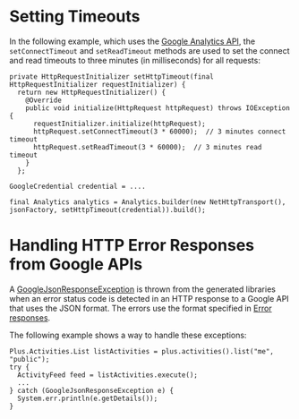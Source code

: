 # Setting Timeouts #

In the following example, which uses the [Google Analytics API](https://developers.google.com/api-client-library/java/apis/analytics/v3), the ` setConnectTimeout ` and ` setReadTimeout ` methods are used to set the connect and read timeouts to three minutes (in milliseconds) for all requests:

```
private HttpRequestInitializer setHttpTimeout(final HttpRequestInitializer requestInitializer) {
  return new HttpRequestInitializer() {
    @Override
    public void initialize(HttpRequest httpRequest) throws IOException {
      requestInitializer.initialize(httpRequest);
      httpRequest.setConnectTimeout(3 * 60000);  // 3 minutes connect timeout
      httpRequest.setReadTimeout(3 * 60000);  // 3 minutes read timeout
    }
  };

GoogleCredential credential = ....

final Analytics analytics = Analytics.builder(new NetHttpTransport(), jsonFactory, setHttpTimeout(credential)).build();
```

# Handling HTTP Error Responses from Google APIs #

A [GoogleJsonResponseException](http://javadoc.google-api-java-client.googlecode.com/hg/1.18.0-rc/com/google/api/client/googleapis/json/GoogleJsonResponseException.html) is thrown from the generated libraries when an error status code is detected in an HTTP response to a Google API that uses the JSON format.
The errors use the format specified in [Error responses](http://code.google.com/apis/urlshortener/v1/getting_started.html#errors).

The following example shows a way to handle these exceptions:

```
Plus.Activities.List listActivities = plus.activities().list("me", "public");
try {
  ActivityFeed feed = listActivities.execute();
  ...
} catch (GoogleJsonResponseException e) {
  System.err.println(e.getDetails());
}
```